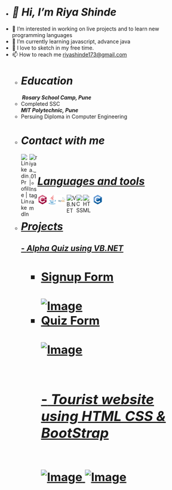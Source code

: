 + <h1> <i>👋 Hi, I’m Riya Shinde</i>
- 👀 I’m interested in working on live projects and to learn new programming languages
- 🌱 I’m currently learning javascript, advance java
- 🎨 I love to sketch in my free time.
- 📫 How to reach me riyashinde173@gmail.com
  + <h1><i>Education</h1></i>
  <b> <i>&nbsp;&nbsp;&nbsp;&nbsp;&nbsp;&nbsp;&nbsp;&nbsp;Rosary School Camp, Pune</i></b><br>
   - Completed SSC <br>
  <b> <i>MIT Polytechnic, Pune</i></b><br>
   - Persuing Diploma in Computer Engineering <br>
   <ul>
      <li><h1><i>Contact with me</h1></i>
  <a href="https://www.linkedin.com/in/riya-shinde-9b5bb01bb" target="blank">
  <img align="left" alt="Linkedin Profile | LinkedIn" width="22px" src="https://cdn.jsdelivr.net/npm/simple-icons@v3/icons/linkedin.svg" />
<a href="https://www.instagram.com/riyaa._.01/" target="blank">
<img align="left" alt="riyaa._.01| Instagram" width="22px" src="https://cdn.jsdelivr.net/npm/simple-icons@v3/icons/instagram.svg" /> <br>
  <ul>
      <li><h1><i>Languages and tools</h1></i>
<img align=left; alt="C-language" width="26px" src="https://raw.githubusercontent.com/devicons/devicon/master/icons/c/c-original.svg" />
<img align="left" alt="C++" width="26px" src="https://raw.githubusercontent.com/devicons/devicon/master/icons/cplusplus/cplusplus-original.svg" />
<img align="left" alt="Java" width="26px" src="https://raw.githubusercontent.com/devicons/devicon/master/icons/java/java-original.svg" />
<img align="left" alt="MySQL" width="26px" src="https://raw.githubusercontent.com/github/explore/80688e429a7d4ef2fca1e82350fe8e3517d3494d/topics/mysql/mysql.png" />
<img align="left" alt="VB.NET" width="26px" src="https://user-images.githubusercontent.com/93462095/139620936-1debe031-9f4e-447e-8bed-c86daec8a276.jpeg" />
<img align="left" alt="CSS" width="18px" src="https://user-images.githubusercontent.com/93462095/139620952-7d381176-f727-415f-95fa-07498f9f3a5d.png" />
<img align="left" alt="HTML" width="26px" src="https://user-images.githubusercontent.com/93462095/139620958-d461e6e4-14f6-4167-9d71-ff3b8fa25098.png" />
      <li><h1><i>Projects</h1></i>
      <h2>- <b> <i> Alpha Quiz using VB.NET<h2></i></b>
        <ul>
          <li> <b> Signup Form</b></li><br>
        <img align=left; alt="Image" width="500px" " src="https://user-images.githubusercontent.com/93462095/139593715-75776cf5-6a40-42b6-8139-71ccb0314e00.jpeg" /><br>
          <li> <b> Quiz Form</b></li><br>  
<img align=left; alt="Image"width="500px" " src="https://user-images.githubusercontent.com/93462095/139593743-97050747-b571-4e3d-8d0d-3c57c54eb7c1.jpeg" /><br>  
                                                                                                                                           <br>
        <h3>-<b> <i> Tourist website using HTML CSS & BootStrap</h3></i></b><br>
       <img align=left; alt="Image"width="500px" " src="https://user-images.githubusercontent.com/93462095/139594539-c1ff86e5-b653-4ac3-8667-9ff6bbc20653.png" />
<img align=left; alt="Image"width="500px" " src="https://user-images.githubusercontent.com/93462095/139594888-3a3b79d4-06d9-451b-9820-3c299e0170ee.png" />

     

<!---
riyashinde203/riyashinde203 is a ✨ special ✨ repository because its `README.md` (this file) appears on your GitHub profile.
You can click the Preview link to take a look at your changes.
--->

